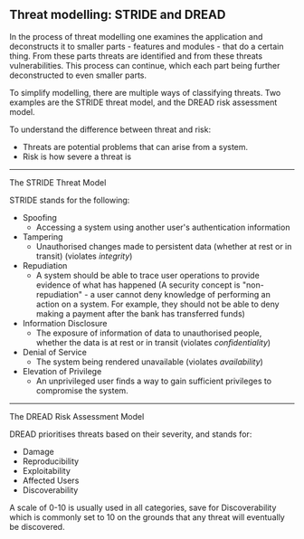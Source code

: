 Threat modelling: STRIDE and DREAD
-----
In the process of threat modelling one examines the application and deconstructs
it to smaller parts - features and modules - that do a certain thing. From these
parts threats are identified and from these threats vulnerabilities. This
process can continue, which each part being further deconstructed to even
smaller parts.

To simplify modelling, there are multiple ways of classifying threats. Two
examples are the STRIDE threat model, and the DREAD risk assessment model.

To understand the difference between threat and risk:
- Threats are potential problems that can arise from a system.
- Risk is how severe a threat is

-----
The STRIDE Threat Model

STRIDE stands for the following:
- Spoofing
    - Accessing a system using another user's authentication information
- Tampering
    - Unauthorised changes made to persistent data (whether at rest or in
      transit)
      (violates *integrity*)
- Repudiation
    - A system should be able to trace user operations to provide evidence
      of what has happened
      (A security concept is "non-repudiation" - a user cannot deny
      knowledge of performing an action on a system. For example, they
      should not be able to deny making a payment after the bank has
      transferred funds)
- Information Disclosure
    - The exposure of information of data to unauthorised people, whether
      the data is at rest or in transit
      (violates *confidentiality*)
- Denial of Service
    - The system being rendered unavailable
      (violates *availability*)
- Elevation of Privilege
    - An unprivileged user finds a way to gain sufficient privileges to
      compromise the system.

-----
The DREAD Risk Assessment Model

DREAD prioritises threats based on their severity, and stands for:
- Damage
- Reproducibility
- Exploitability
- Affected Users
- Discoverability

A scale of 0-10 is usually used in all categories, save for Discoverability
which is commonly set to 10 on the grounds that any threat will eventually be
discovered.

